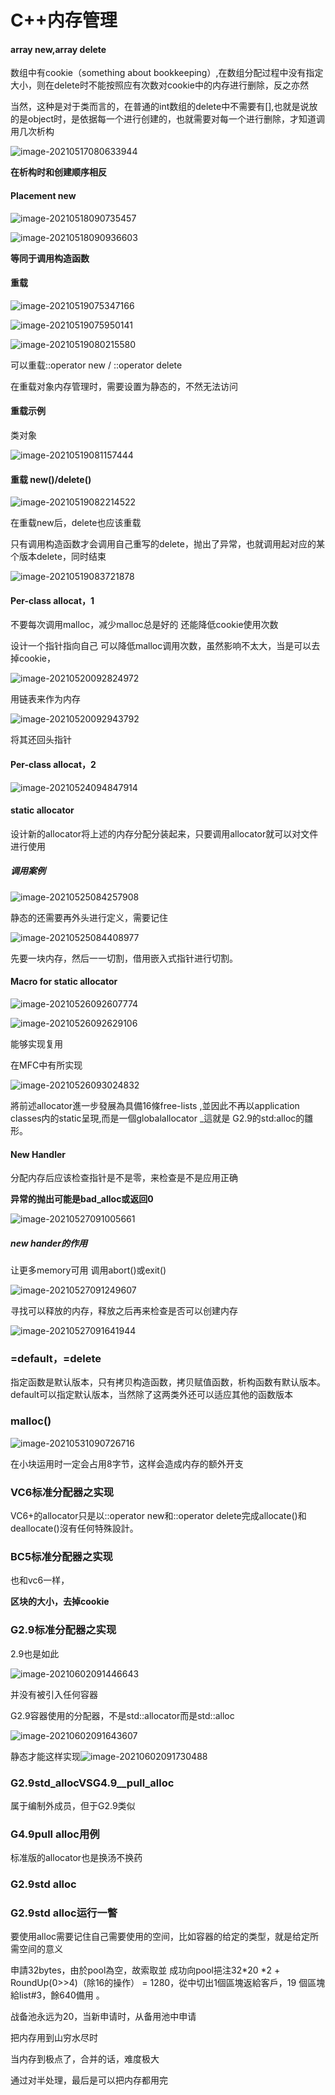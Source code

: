 # C++内存管理

#### array new,array delete

数组中有cookie（something about bookkeeping）,在数组分配过程中没有指定大小，则在delete时不能按照应有次数对cookie中的内存进行删除，反之亦然

当然，这种是对于类而言的，在普通的int数组的delete中不需要有[],也就是说放的是object时，是依据每一个进行创建的，也就需要对每一个进行删除，才知道调用几次析构

![image-20210517080633944](C:\Users\ajay\AppData\Roaming\Typora\typora-user-images\image-20210517080633944.png)

**在析构时和创建顺序相反**

#### Placement new

![image-20210518090735457](C:\Users\ajay\AppData\Roaming\Typora\typora-user-images\image-20210518090735457.png)

![image-20210518090936603](C:\Users\ajay\AppData\Roaming\Typora\typora-user-images\image-20210518090936603.png)

**等同于调用构造函数**

#### 重载

![image-20210519075347166](C:\Users\ajay\AppData\Roaming\Typora\typora-user-images\image-20210519075347166.png)

![image-20210519075950141](C:\Users\ajay\AppData\Roaming\Typora\typora-user-images\image-20210519075950141.png)

![image-20210519080215580](C:\Users\ajay\AppData\Roaming\Typora\typora-user-images\image-20210519080215580.png)

可以重载::operator new / ::operator delete

在重载对象内存管理时，需要设置为静态的，不然无法访问

#### 重载示例

类对象

![image-20210519081157444](C:\Users\ajay\AppData\Roaming\Typora\typora-user-images\image-20210519081157444.png)

#### 重载 new()/delete()

![image-20210519082214522](C:\Users\ajay\AppData\Roaming\Typora\typora-user-images\image-20210519082214522.png)

在重载new后，delete也应该重载

只有调用构造函数才会调用自己重写的delete，抛出了异常，也就调用起对应的某个版本delete，同时结束

![image-20210519083721878](C:\Users\ajay\AppData\Roaming\Typora\typora-user-images\image-20210519083721878.png)

#### Per-class allocat，1

不要每次调用malloc，减少malloc总是好的
还能降低cookie使用次数

设计一个指针指向自己 可以降低malloc调用次数，虽然影响不太大，当是可以去掉cookie，

![image-20210520092824972](C:\Users\ajay\Desktop\OneDrive\C++学习笔记\C++内存管理.assets\image-20210520092824972.png)

用链表来作为内存

![image-20210520092943792](C:\Users\ajay\Desktop\OneDrive\C++学习笔记\C++内存管理.assets\image-20210520092943792.png)

将其还回头指针

#### Per-class allocat，2

![image-20210524094847914](C:\Users\ajay\Desktop\OneDrive\C++学习笔记\C++内存管理.assets\image-20210524094847914.png)

#### static allocator

设计新的allocator将上述的内存分配分装起来，只要调用allocator就可以对文件进行使用

##### 调用案例

![image-20210525084257908](C:\Users\ajay\Desktop\OneDrive\C++学习笔记\C++内存管理.assets\image-20210525084257908.png)

静态的还需要再外头进行定义，需要记住

![image-20210525084408977](C:\Users\ajay\Desktop\OneDrive\C++学习笔记\C++内存管理.assets\image-20210525084408977.png)

先要一块内存，然后一一切割，借用嵌入式指针进行切割。

#### Macro for static allocator

![image-20210526092607774](C:\Users\ajay\Desktop\OneDrive\C++学习笔记\C++内存管理.assets\image-20210526092607774.png)

![image-20210526092629106](C:\Users\ajay\Desktop\OneDrive\C++学习笔记\C++内存管理.assets\image-20210526092629106.png)

能够实现复用

在MFC中有所实现 

![image-20210526093024832](C:\Users\ajay\Desktop\OneDrive\C++学习笔记\C++内存管理.assets\image-20210526093024832.png)

將前述allocator進一步發展為具備16條free-lists ,並因此不再以application classes内的static呈現,而是一個globalallocator _這就是 G2.9的std:alloc的雛形。

#### New Handler

分配内存后应该检查指针是不是零，来检查是不是应用正确

**异常的抛出可能是bad_alloc或返回0**

![image-20210527091005661](C:\Users\ajay\Desktop\OneDrive\C++学习笔记\C++内存管理.assets\image-20210527091005661.png)

##### new hander的作用

让更多memory可用
调用abort()或exit()

![image-20210527091249607](C:\Users\ajay\Desktop\OneDrive\C++学习笔记\C++内存管理.assets\image-20210527091249607.png)

寻找可以释放的内存，释放之后再来检查是否可以创建内存

![image-20210527091641944](C:\Users\ajay\Desktop\OneDrive\C++学习笔记\C++内存管理.assets\image-20210527091641944.png)

### =default，=delete

指定函数是默认版本，只有拷贝构造函数，拷贝赋值函数，析构函数有默认版本。default可以指定默认版本，当然除了这两类外还可以适应其他的函数版本

### malloc()

![image-20210531090726716](C:\Users\ajay\Desktop\OneDrive\C++学习笔记\C++内存管理.assets\image-20210531090726716.png)

在小块运用时一定会占用8字节，这样会造成内存的额外开支

### VC6标准分配器之实现

VC6+的allocator只是以::operator new和::operator delete完成allocate()和deallocate()沒有任何特殊設計。

### BC5标准分配器之实现

也和vc6一样，

**区块的大小，去掉cookie**

### G2.9标准分配器之实现

2.9也是如此

![image-20210602091446643](C:\Users\ajay\Desktop\OneDrive\C++学习笔记\C++内存管理.assets\image-20210602091446643.png)

并没有被引入任何容器

G2.9容器使用的分配器，不是std::allocator而是std::alloc

![image-20210602091643607](C:\Users\ajay\Desktop\OneDrive\C++学习笔记\C++内存管理.assets\image-20210602091643607.png)

静态才能这样实现![image-20210602091730488](C:\Users\ajay\Desktop\OneDrive\C++学习笔记\C++内存管理.assets\image-20210602091730488.png)

### G2.9std_allocVSG4.9__pull_alloc

属于编制外成员，但于G2.9类似

### G4.9pull alloc用例

标准版的allocator也是换汤不换药

### G2.9std alloc

### G2.9std alloc运行一瞥

要使用alloc需要记住自己需要使用的空间，比如容器的给定的类型，就是给定所需空间的意义

申請32bytes，由於pool為空，故索取並
成功向pool挹注32*20 *2 + RoundUp(0>>4)（除16的操作）
= 1280，從中切出1個區塊返給客戶，19
個區塊給list#3，餘640備用
。

战备池永远为20，当新申请时，从备用池中申请 

把内存用到山穷水尽时

当内存到极点了，合并的话，难度极大

通过对半处理，最后是可以把内存都用完

